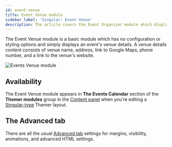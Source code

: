 ```yaml
---
id: event-venue
title: Event Venue module
sidebar_label: 'Singular: Event Venue'
description: The article covers the Event Organizer module which displays an event's organizer details.
---
```


The Event Venue module is a basic module which has no configuration or styling options and simply displays an event's venue details. A venue details content consists of venue name, address, link to Google Maps, phone number, and a link to the venue's website.

![Events Venue module](/img/beaver-themer/integrations--tec--event-venue--1.jpg)

## Availability

The Event Venue module appears in **The Events Calendar** section of the **Themer modules** group in the [Content panel](/beaver-builder/getting-started/bb-editor-basics/content-panel) when you're editing a [Singular-type](/layout-types-modules/singular/overview.md) Themer layout.

## The Advanced tab

There are all the usual [Advanced tab](/beaver-builder/layouts/advanced-tab) settings for margins, visibility, animations, and advanced HTML settings.




